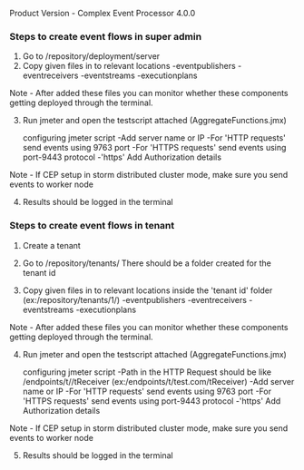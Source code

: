 Product Version - Complex Event Processor 4.0.0
### Steps to create event flows in super admin

1. Go to <CEP HOME>/repository/deployment/server
2. Copy given files in to relevant locations
	-eventpublishers
	-eventreceivers
	-eventstreams
	-executionplans

Note - After added these files you can monitor whether these components getting deployed through the terminal.

3. Run jmeter and open the testscript attached (AggregateFunctions.jmx)

   configuring jmeter script
	-Add server name or IP
	-For 'HTTP requests' send events using 9763 port
	-For 'HTTPS requests' send events using 
		port-9443
		protocol -'https'
		Add Authorization details 

Note - If CEP setup in storm distributed cluster mode, make sure you send events to worker node

4. Results should be logged in the terminal 



### Steps to create event flows in tenant

1. Create a tenant 
2. Go to <CEP HOME>/repository/tenants/
 There should be a folder created for the tenant id

 
3. Copy given files in to relevant locations inside the 'tenant id' folder (ex:<CEP HOME>/repository/tenants/1/)
	-eventpublishers
	-eventreceivers
	-eventstreams
	-executionplans

Note - After added these files you can monitor whether these components getting deployed through the terminal.

4. Run jmeter and open the testscript attached (AggregateFunctions.jmx)

   configuring jmeter script
	-Path in the HTTP Request should be like /endpoints/t/<tenant domain>/tReceiver (ex:/endpoints/t/test.com/tReceiver)
	-Add server name or IP
	-For 'HTTP requests' send events using 9763 port
	-For 'HTTPS requests' send events using 
		port-9443
		protocol -'https'
		Add Authorization details 

Note - If CEP setup in storm distributed cluster mode, make sure you send events to worker node

5. Results should be logged in the terminal 
